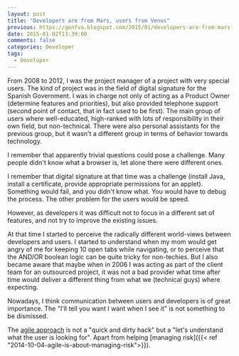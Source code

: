 ```yaml
---
layout: post
title: "Developers are from Mars, users from Venus"
previous: https://gonfva.blogspot.com/2015/01/developers-are-from-mars-users-from.html
date: 2015-01-02T13:39:00
comments: false
categories: Developer
tags:
  - Developer
---
```


From 2008 to 2012, I was the project manager of a project with very special users. The kind of project was in the field of digital signature for the Spanish Government. I was in charge not only of acting as a Product Owner (determine features and priorities), but also provided telephone support (second point of contact, that in fact used to be first). The main group of users where well-educated, high-ranked with lots of responsibility in their own field, but non-technical. There were also personal assistants for the previous group, but it wasn't a different group in terms of behavior towards technology.

I remember that apparently trivial questions could pose a challenge. Many people didn't know what a browser is, let alone there were different ones.

I remember that digital signature at that time was a challenge (install Java, install a certificate, provide appropriate permissions for an applet). Something would fail, and you didn't know what. You would have to debug the process. The other problem for the users would be speed.

However, as developers it was difficult not to focus in a different set of features, and not try to improve the existing issues.

At that time I started to perceive the radically different world-views between developers and users. I started to understand when my mom would get angry of me for keeping 10 open tabs while navigating, or to perceive that the AND/OR boolean logic can be quite tricky for non-techies. But I also became aware that maybe when in 2006 I was acting as part of the client team for an outsourced project, it was not a bad provider what time after time would deliver a different thing from what we (technical guys) where expecting.

Nowadays, I think communication between users and developers is of great importance. The "I'll tell you want I want when I see it" is not something to be dismissed.

The [agile approach](http://agilemanifesto.org/) is not a "quick and dirty hack" but a "let's understand what the user is looking for". Apart from helping [managing risk]({{< ref "2014-10-04-agile-is-about-managing-risk">}}).
